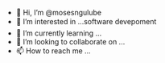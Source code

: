 - 👋 Hi, I’m @mosesngulube
- 👀 I’m interested in ...software devepoment
- 🌱 I’m currently learning ...
- 💞️ I’m looking to collaborate on ...
- 📫 How to reach me ...

<!---
mosesngulube/mosesngulube is a ✨ special ✨ repository because its `README.md` (this file) appears on your GitHub profile.
You can click the Preview link to take a look at your changes.
--->
